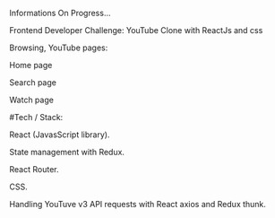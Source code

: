 Informations
On Progress...

Frontend Developer Challenge: YouTube Clone with ReactJs and css

Browsing, YouTube pages:

Home page

Search page

Watch page


#Tech / Stack:

React (JavasScript library).

State management with Redux.

React Router.

CSS.

Handling YouTuve v3 API requests with React axios and Redux thunk.
  
